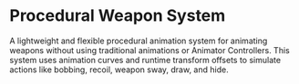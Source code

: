 # Procedural Weapon System
A lightweight and flexible procedural animation system for animating weapons without using traditional animations or Animator Controllers. This system uses animation curves and runtime transform offsets to simulate actions like bobbing, recoil, weapon sway, draw, and hide.
